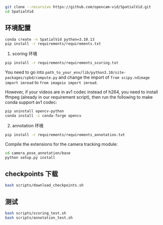 ```bash
git clone --recursive https://github.com/opencam-vid/SpatialVid.git
cd SpatialVid
```

## 环境配置

```bash
conda create -n SpatialVid python=3.10.13
pip install -r requirements/requirements.txt
```

1. scoring 环境

```bash
pip install -r requirements/requirements_scoring.txt
```

You need to go into `path_to_your_env/lib/python3.10/site-packages/cpbd/compute.py` and change the import of `from scipy.ndimage import imread` to `from imageio import imread`.

However, if your videos are in av1 codec instead of h264, you need to install ffmpeg (already in our requirement script), then run the following to make conda support av1 codec:

```bash
pip uninstall opencv-python
conda install -c conda-forge opencv
```

2. annotation 环境

```bash
pip install -r requirements/requirements_annotation.txt
```

Compile the extensions for the camera tracking module:

```bash
cd camera_pose_annotation/base
python setup.py install
```

## checkpoints 下载

```bash
bash scripts/download_checkpoints.sh
```

## 测试

```bash
bash scripts/scoring_test.sh
bash scripts/annotation_test.sh
```
